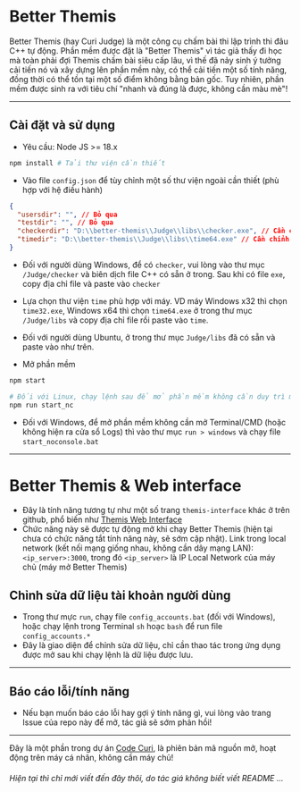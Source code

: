 # Better Themis

Better Themis (hay Curi Judge) là một công cụ chấm bài thi lập trình thi đâu C++ tự động. Phần mềm được đặt là "Better Themis" vì tác giả thấy đi học mà toàn phải đợi Themis chấm bài siêu cấp lâu, vì thế đã nảy sinh ý tưởng cải tiến nó và xây dựng lên phần mềm này, có thể cải tiến một số tính năng, đồng thời có thể tồn tại một số điểm không bằng bản gốc. Tuy nhiên, phần mềm được sinh ra với tiêu chí "nhanh và đúng là được, không cần màu mè"!

---

## Cài đặt và sử dụng

- Yêu cầu: Node JS >= 18.x

```bash
npm install # Tải thư viện cần thiết
```

- Vào file `config.json` để tùy chỉnh một số thư viện ngoài cần thiết (phù hợp với hệ điều hành)

```json
{
  "usersdir": "", // Bỏ qua
  "testdir": "", // Bỏ qua
  "checkerdir": "D:\\better-themis\\Judge\\libs\\checker.exe", // Cần chỉnh sửa
  "timedir": "D:\\better-themis\\Judge\\libs\\time64.exe" // Cần chỉnh sửa
}
```

- Đối với người dùng Windows, để có `checker`, vui lòng vào thư mục `/Judge/checker` và biên dịch file C++ có sẵn ở trong. Sau khi có file `exe`, copy địa chỉ file và paste vào `checker`
- Lựa chọn thư viện `time` phù hợp với máy. VD máy Windows x32 thì chọn `time32.exe`, Windows x64 thì chọn `time64.exe` ở trong thư mục `/Judge/libs` và copy địa chỉ file rồi paste vào `time`.
- Đối với người dùng Ubuntu, ở trong thư mục `Judge/libs` đã có sẵn và paste vào như trên.

- Mở phần mềm

```bash
npm start

# Đối với Linux, chạy lệnh sau để mở phần mềm không cần duy trì mở Terminal (chạy xong lệnh có thể tắt)
npm run start_nc
```

- Đối với Windows, để mở phần mềm không cần mở Terminal/CMD (hoặc không hiện ra cửa sổ Logs) thì vào thư mục `run > windows` và chạy file `start_noconsole.bat`

---

# Better Themis & Web interface

- Đây là tính năng tương tự như một số trang `themis-interface` khác ở trên github, phổ biến như [Themis Web Interface](https://github.com/natsukagami/themis-web-interface)
- Chức năng này sẽ được tự động mở khi chạy Better Themis (hiện tại chưa có chức năng tắt tính năng này, sẽ sớm cập nhật). Link trong local network (kết nối mạng giống nhau, không cần dây mạng LAN): `<ip_server>:3000`, trong đó `<ip_server>` là IP Local Network của máy chủ (máy mở Better Themis)

## Chỉnh sửa dữ liệu tài khoản người dùng

- Trong thư mực `run`, chạy file `config_accounts.bat` (đối với Windows), hoặc chạy lệnh trong Terminal `sh` hoạc `bash` để run file `config_accounts.*`
- Đây là giao diện để chỉnh sửa dữ liệu, chỉ cần thao tác trong ứng dụng được mở sau khi chạy lệnh là dữ liệu được lưu.

---

## Báo cáo lỗi/tính năng

- Nếu bạn muốn báo cáo lỗi hay gợi ý tính năng gì, vui lòng vào trang Issue của repo này để mở, tác giả sẽ sớm phản hồi!

---

Đây là một phần trong dự án [Code Curi](https://codecuri.site/), là phiên bản mã nguồn mở, hoạt động trên máy cá nhân, không cần máy chủ!

###### Hiện tại thì chỉ mới viết đến đây thôi, do tác giá không biết viết README ...
